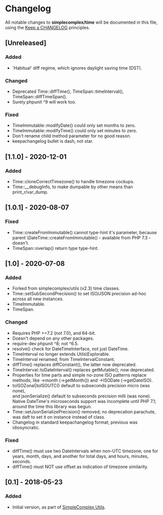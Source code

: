 # Changelog

All notable changes to **simplecomplex/time** will be documented in this file,
using the [Keep a CHANGELOG](https://keepachangelog.com/) principles.


## [Unreleased]

### Added
- 'Habitual' diff regime, which ignores daylight saving time (DST).

### Changed
- Deprecated Time::diffTime(), TimeSpan::timeInterval(), TimeSpan::diffTimeSpan().
- Surely phpunit ^9 will work too.

### Fixed
- TimeImmutable::modifyDate() could only set months to zero.
- TimeImmutable::modifyTime() could only set minutes to zero.
- Don't rename child method parameter for no good reason.
- keepachangelog bullet is dash, not star.


## [1.1.0] - 2020-12-01

### Added
- Time::cloneCorrectTimezone() to handle timezone cockups.
- Time::__debugInfo, to make dumpable by other means than print_r/var_dump.


## [1.0.1] - 2020-08-07

### Fixed
- Time::createFromImmutable() cannot type-hint it's parameter, because parent
\DateTime::createFromImmutable() - available from PHP 7.3 - doesn't.
- TimeSpan::overlap() return type type-hint.


## [1.0] - 2020-07-08

### Added
- Forked from simplecomplex/utils (v2.3) time classes.
- Time::setSubSecondPrecision() to set ISO/JSON precision ad-hoc across all new
  instances.
- TimeImmutable.
- TimeSpan.

### Changed
- Requires PHP >=7.2 (not 7.0), and 64-bit.
- Doesn't depend on any other packages.
- require-dev phpunit ^8; not ^6.5.
- resolve() check for DateTimeInterface, not just DateTime.
- TimeInterval no longer extends Utils\Explorable.
- TimeInterval renamed; from TimeIntervalConstant.
- diffTime() replaces diffConstant(), the latter now deprecated.
- TimeInterval::toDateInterval() replaces getMutable(); now deprecated.
- Properties for time parts and simple no-zone ISO patterns replace methods;
like ->month (->getMonth()) and ->ISODate (->getDateISO).
- toISOZonal|toISOUTC() default to subseconds precision micro (was none),  
and jsonSerialize() default to subseconds precision milli (was none).  
Native DateTime's microseconds support was incomplete until PHP 7.1;
around the time this library was begun.
- Time::setJsonSerializePrecision() removed; no deprecation parachute, was daft
  to set it on instance instead of class.
- Changelog in standard keepachangelog format; previous was idiosyncratic.

### Fixed
- diffTime() must use two DateIntervals when non-UTC timezone; one for years,
month, days, and another for total days, and hours, minutes, seconds.
- diffTime() must NOT use offset as indication of timezone similarity.


## [0.1] - 2018-05-23

### Added
- Initial version, as part of [SimpleComplex Utils](https://github.com/simplecomplex/php-utils).
